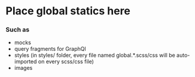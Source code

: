 # Place global statics here

### Such as

- mocks
- query fragments for GraphQl
- styles (in styles/ folder, every file named global.*.scss/css will be auto-imported on every scss/css file)
- images